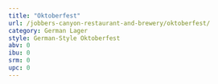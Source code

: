 ```yaml
---
title: "Oktoberfest"
url: /jobbers-canyon-restaurant-and-brewery/oktoberfest/
category: German Lager
style: German-Style Oktoberfest
abv: 0
ibu: 0
srm: 0
upc: 0
---
```


